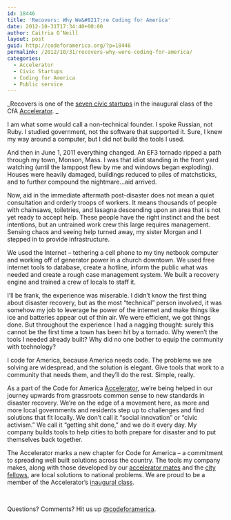 ```yaml
---
id: 18446
title: 'Recovers: Why We&#8217;re Coding for America'
date: 2012-10-31T17:34:40+00:00
author: Caitria O’Neill
layout: post
guid: http://codeforamerica.org/?p=18446
permalink: /2012/10/31/recovers-why-were-coding-for-america/
categories:
  - Accelerator
  - Civic Startups
  - Coding for America
  - Public service
---
```

_Recovers is one of the <a href="http://codeforamerica.org/2012startups" target="_blank">seven civic startups</a> in the inaugural class of the CfA <a href="http://codeforamerica.org/accelerator" target="_blank">Accelerator</a>. _

I am what some would call a non-technical founder. I spoke Russian, not Ruby. I studied government, not the software that supported it. Sure, I knew my way around a computer, but I did not build the tools I used.

And then in June 1, 2011 everything changed. An EF3 tornado ripped a path through my town, Monson, Mass. I was that idiot standing in the front yard watching (until the lamppost flew by me and windows began exploding). Houses were heavily damaged, buildings reduced to piles of matchsticks, and to further compound the nightmare&#8230;aid arrived.

Now, aid in the immediate aftermath post-disaster does not mean a quiet consultation and orderly troops of workers. It means thousands of people with chainsaws, toiletries, and lasagna descending upon an area that is not yet ready to accept help. These people have the right instinct and the best intentions, but an untrained work crew this large requires management. Sensing chaos and seeing help turned away, my sister Morgan and I stepped in to provide infrastructure.

We used the Internet &#8211; tethering a cell phone to my tiny netbook computer and working off of generator power in a church downtown. We used free internet tools to database, create a hotline, inform the public what was needed and create a rough case management system. We built a recovery engine and trained a crew of locals to staff it.

I&#8217;ll be frank, the experience was miserable. I didn&#8217;t know the first thing about disaster recovery, but as the most &#8220;technical&#8221; person involved, it was somehow my job to leverage he power of the internet and make things like ice and batteries appear out of thin air. We were efficient, we got things done. But throughout the experience I had a nagging thought: surely this cannot be the first time a town has been hit by a tornado. Why weren&#8217;t the tools I needed already built? Why did no one bother to equip the community with technology?

I code for America, because America needs code. The problems we are solving are widespread, and the solution is elegant. Give tools that work to a community that needs them, and they&#8217;ll do the rest. Simple, really.

As a part of the Code for America <a href="http://codeforamerica.org/accelerator" target="_blank">Accelerator</a>, we&#8217;re being helped in our journey upwards from grassroots common sense to new standards in disaster recovery. We&#8217;re on the edge of a movement here, as more and more local governments and residents step up to challenges and find solutions that fit locally. We don&#8217;t call it &#8220;social innovation&#8221; or &#8220;civic activism.&#8221; We call it &#8220;getting shit done,&#8221; and we do it every day. My company builds tools to help cities to both prepare for disaster and to put themselves back together.

The Accelerator marks a new chapter for Code for America &#8211; a commitment to spreading well built solutions across the country. The tools my company makes, along with those developed by our <a href="http://codeforamerica.org/2012startups" target="_blank">accelerator mates</a> and the <a href="http://codeforamerica.org/fellows" target="_blank">city fellows</a>, are local solutions to national problems. We are proud to be a member of the Accelerator&#8217;s <a href="http://codeforamerica.org/2012startups" target="_blank">inaugural class</a>.

&nbsp;

Questions? Comments? Hit us up <a href="http://twitter.com/codeforamerica" target="_blank">@codeforamerica</a>.